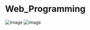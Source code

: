 # Web_Programming
![image](https://github.com/user-attachments/assets/589fc823-441a-46bf-b897-72b0aadd1fa8)
![image](https://github.com/user-attachments/assets/33ec82f6-cdec-4222-a43f-ac1424914743)


